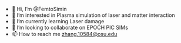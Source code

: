 - 👋 Hi, I’m @FemtoSimin
- 👀 I’m interested in Plasma simulation of laser and matter interaction
- 🌱 I’m currently learning Laser damage
- 💞️ I’m looking to collaborate on EPOCH PIC SIMs
- 📫 How to reach me zhang.10584@osu.edu

<!---
FemtoSimin/FemtoSimin is a ✨ special ✨ repository because its `README.md` (this file) appears on your GitHub profile.
You can click the Preview link to take a look at your changes.
--->
